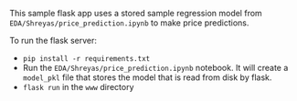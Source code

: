 This sample flask app uses a stored sample regression model from
`EDA/Shreyas/price_prediction.ipynb` to make price predictions.

To run the flask server:

 - `pip install -r requirements.txt`
 - Run the `EDA/Shreyas/price_prediction.ipynb` notebook. It will create a
   `model_pkl` file that stores the model that is read from disk by flask.
 - `flask run` in the `www` directory